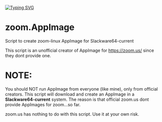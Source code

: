 [![Typing SVG](https://readme-typing-svg.herokuapp.com?font=Fira+Code&pause=1000&random=true&width=435&lines=LONG+LIVE+SLACKWARE+1993-2023;ONES+YOU+GO+SLACK+YOU+NEVER+GO+BACK;Keep+It+Simple+Stupid;Slackware+Intelligent+)](https://git.io/typing-svg)

# zoom.AppImage
Script to create zoom-linux AppImage for Slackware64-current

This script is an unofficial creator of AppImage for https://zoom.us/ since they dont provide one.


# NOTE:
You should NOT run AppImage from everyone (like mine), only from official creators.
 This script will download and create an AppImage in a **Slackware64-current** system. 
 The reason is that official zoom.us dont provide AppImages for zoom...so far.
 
 zoom.us has nothing to do with this script. Use it at your own risk.
